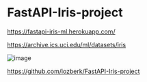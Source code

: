 ﻿# FastAPI-Iris-project

https://fastapi-iris-ml.herokuapp.com/

https://archive.ics.uci.edu/ml/datasets/iris


![image](https://user-images.githubusercontent.com/61587949/186891148-89f9696e-dec2-4ea4-a68b-cc997015c381.png)

https://github.com/iozberk/FastAPI-Iris-project


